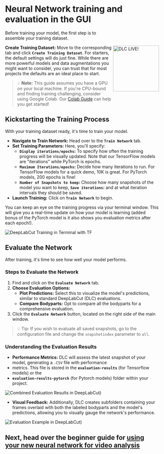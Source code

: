 # Neural Network training and evaluation in the GUI
<img src="https://images.squarespace-cdn.com/content/v1/57f6d51c9f74566f55ecf271/1572296495650-Y4ZTJ2XP2Z9XF1AD74VW/ke17ZwdGBToddI8pDm48kMulEJPOrz9Y8HeI7oJuXxR7gQa3H78H3Y0txjaiv_0fDoOvxcdMmMKkDsyUqMSsMWxHk725yiiHCCLfrh8O1z5QPOohDIaIeljMHgDF5CVlOqpeNLcJ80NK65_fV7S1UZiU3J6AN9rgO1lHw9nGbkYQrCLTag1XBHRgOrY8YAdXW07ycm2Trb21kYhaLJjddA/DLC_logo_blk-01.png?format=1000w" width="150" title="DLC-live" alt="DLC LIVE!" align="right" vspace = "50">


Before training your model, the first step is to assemble your training dataset.

**Create Training Dataset:** Move to the corresponding tab and click **`Create Training Dataset`**. For starters, the default settings will do just fine. While there are more powerful models and data augmentations you might want to consider, you can trust that for most projects the defaults are an ideal place to start.

> 💡 **Note:** This guide assumes you have a GPU on your local machine. If you're CPU-bound and finding training challenging, consider using Google Colab. Our [Colab Guide](https://colab.research.google.com/github/DeepLabCut/DeepLabCut/blob/master/examples/COLAB/COLAB_YOURDATA_TrainNetwork_VideoAnalysis.ipynb) can help you get started!

## Kickstarting the Training Process

With your training dataset ready, it's time to train your model.

- **Navigate to Train Network:** Head over to the **`Train Network`** tab.
- **Set Training Parameters:** Here, you'll specify:
  - **`Display iterations/epochs`:** To specify how often the training progress will be visually updated. Note that our TensorFlow models are "iterations" while PyTorch is epochs.
  - **`Maximum Iterations/epochs`:** Decide how many iterations to run. For TensorFlow models for a quick demo, 10K is great. For PyTorch models, 200 epochs is fine!
  - **`Number of Snapshots to keep`:** Choose how many snapshots of the model you want to keep, **`Save iterations`:** and at what iteration intervals they should be saved.
- **Launch Training:** Click on **`Train Network`** to begin.

You can keep an eye on the training progress via your terminal window. This will give you a real-time update on how your model is learning (added bonus of the PyTorch model is it also shows you evaluation metrics after each epoch!).

![DeepLabCut Training in Terminal with TF](https://images.squarespace-cdn.com/content/v1/57f6d51c9f74566f55ecf271/1717779598041-DC8UJA2NXJXG65ZWJH1O/training-terminal.png?format=500w)

## Evaluate the Network

After training, it's time to see how well your model performs.

### Steps to Evaluate the Network

1. Find and click on the **`Evaluate Network`** tab.
2. **Choose Evaluation Options:**
   - **Plot Predictions:** Select this to visualize the model's predictions, similar to standard DeepLabCut (DLC) evaluations.
   - **Compare Bodyparts:** Opt to compare all the bodyparts for a comprehensive evaluation.
3. Click the **`Evaluate Network`** button, located on the right side of the main window.

>💡 Tip: If you wish to evaluate all saved snapshots, go to the configuration file and change the `snapshotindex` parameter to `all`. 


### Understanding the Evaluation Results

- **Performance Metrics:** DLC will assess the latest snapshot of your model, generating a `.CSV` file with performance
- metrics. This file is stored in the **`evaluation-results`** (for Tensorflow models) or the
- **`evaluation-results-pytorch`** (for Pytorch models) folder within your project.


![Combined Evaluation Results in DeepLabCut](https://images.squarespace-cdn.com/content/v1/57f6d51c9f74566f55ecf271/1717779617667-0RLTM9DVRALN9YIKSHJZ/combined-evaluation-results.png?format=750w))
- **Visual Feedback:** Additionally, DLC creates subfolders containing your frames overlaid with both the labeled bodyparts and the model's predictions, allowing you to visually gauge the network's performance.

![Evaluation Example in DeepLabCut](https://images.squarespace-cdn.com/content/v1/57f6d51c9f74566f55ecf271/1717779623162-BFDAW37B9TO94EGME2O5/check-labels.png?format=500w))

## Next, head over the beginner guide for [using your new neural network for video analysis](video-analysis)
